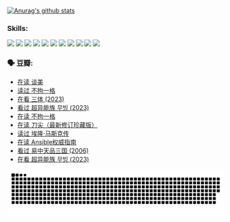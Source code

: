 
[![Anurag's github stats](https://github-readme-stats.vercel.app/api?username=w940853815)](https://github.com/anuraghazra/github-readme-stats)

### Skills:

<code><img height="32" src="https://cdn.jsdelivr.net/npm/simple-icons@v5/icons/python.svg"></code>
<code><img height="32" src="https://cdn.jsdelivr.net/npm/simple-icons@v5/icons/javascript.svg"></code>
<code><img height="32" src="https://cdn.jsdelivr.net/npm/simple-icons@v5/icons/django.svg"></code>
<code><img height="32" src="https://cdn.jsdelivr.net/npm/simple-icons@v5/icons/flask.svg"></code>
<code><img height="32" src="https://cdn.jsdelivr.net/npm/simple-icons@v5/icons/vuetify.svg"></code>
<code><img height="32" src="https://cdn.jsdelivr.net/npm/simple-icons@v5/icons/git.svg"></code>
<code><img height="32" src="https://cdn.jsdelivr.net/npm/simple-icons@v5/icons/docker.svg"></code>
<code><img height="32" src="https://cdn.jsdelivr.net/npm/simple-icons@v5/icons/postgresql.svg"></code>
<code><img height="32" src="https://cdn.jsdelivr.net/npm/simple-icons@v5/icons/elasticsearch.svg"></code>
<code><img height="32" src="https://cdn.jsdelivr.net/npm/simple-icons@v5/icons/macos.svg"></code>
<code><img height="32" src="https://cdn.jsdelivr.net/npm/simple-icons@v5/icons/linux.svg"></code>

### 🗣 豆瓣:

<!-- DOUBAN-ACTIVITIES:START -->
- [在读 谈美](https://www.douban.com/people/136069238/status/4560861771/?_i=12319758)
- [读过 不拘一格](https://www.douban.com/people/136069238/status/4560861445/?_i=12319759)
- [在看 三体‎ (2023)](https://www.douban.com/people/136069238/status/4558185093/?_i=12319759)
- [看过 超异能族 무빙‎ (2023)](https://www.douban.com/people/136069238/status/4556824186/?_i=12319759)
- [在读 不拘一格](https://www.douban.com/people/136069238/status/4541712161/?_i=12319759)
- [在读 刀尖（最新修订珍藏版）](https://www.douban.com/people/136069238/status/4541711339/?_i=12319759)
- [读过 埃隆·马斯克传](https://www.douban.com/people/136069238/status/4541710351/?_i=12319759)
- [在读 Ansible权威指南](https://www.douban.com/people/136069238/status/4539151450/?_i=12319759)
- [看过 易中天品三国‎ (2006)](https://www.douban.com/people/136069238/status/4529910812/?_i=12319759)
- [在看 超异能族 무빙‎ (2023)](https://www.douban.com/people/136069238/status/4527291077/?_i=12319759)
<!-- DOUBAN-ACTIVITIES:END -->


![Snake animation](https://raw.githubusercontent.com/w940853815/w940853815/output/github-contribution-grid-snake.svg)

<!--
**w940853815/w940853815** is a ✨ _special_ ✨ repository because its `README.md` (this file) appears on your GitHub profile.

Here are some ideas to get you started:

- 🔭 I’m currently working on ...
- 🌱 I’m currently learning ...
- 👯 I’m looking to collaborate on ...
- 🤔 I’m looking for help with ...
- 💬 Ask me about ...
- 📫 How to reach me: ...
- 😄 Pronouns: ...
- ⚡ Fun fact: ...
-->
